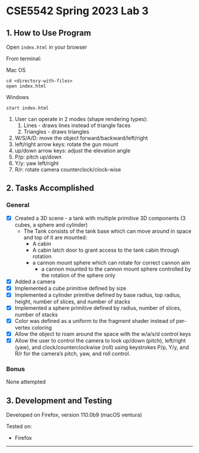 # CSE5542 Spring 2023 Lab 3

## 1. How to Use Program

Open ```index.html``` in your browser

From terminal:

Mac OS
```
cd <directory-with-files>
open index.html
```
Windows
```
start index.html
```

1. User can operate in 2 modes (shape rendering types):
   1. Lines - draws lines instead of triangle faces
   2. Triangles - draws triangles
2. W/S/A/D: move the object forward/backward/left/right
3. left/right arrow keys: rotate the gun mount
4. up/down arrow keys: adjust the elevation angle
5. P/p: pitch up/down
6. Y/y: yaw left/right
7. R/r: rotate camera counterclock/clock-wise
   
## 2. Tasks Accomplished

### General
- [x] Created a 3D scene - a tank with multiple primitive 3D components (3 cubes, a sphere and cylinder)
  - The Tank consists of the tank base which can move around in space and top of it are mounted:
    - A cabin
    - A cabin latch door to grant access to the tank cabin through rotation
    - a cannon mount sphere which can rotate for correct cannon aim
      - a cannon mounted to the cannon mount sphere controlled by the rotation of the sphere only
- [x] Added a camera
- [x] Implemented a cube primitive defined by size
- [x] Implemented a cylinder primitive defined by base radius, top radius, height, number of slices, and number of stacks
- [x] Implemented a sphere primitive defined by radius, number of slices, number of stacks
- [x] Color was defined as a uniform to the fragment shader instead of per-vertex coloring
- [x] Allow the object to roam around the space with the w/a/s/d control keys
- [x] Allow the user to control the camera to look up/down (pitch), left/right (yaw), and clock/counterclockwise (roll) using keystrokes P/p, Y/y, and R/r for the camera’s pitch, yaw, and roll control.

### Bonus
None attempted

## 3. Development and Testing

Developed on Firefox, version 110.0b9 (macOS ventura)

Tested on:
- Firefox

---
